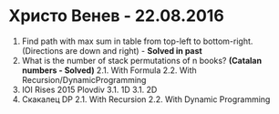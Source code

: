 # Христо Венев - 22.08.2016
1. Find path with max sum in table from top-left to bottom-right.
   (Directions are down and right) - <b>Solved in past</b>
2. What is the number of stack permutations of n books? <b>(Catalan numbers - Solved)</b>
	2.1. With Formula
	2.2. With Recursion/DynamicProgramming
3. IOI Rises 2015 Plovdiv
	3.1. 1D
	3.1. 2D
4. Скакалец DP
	2.1. With Recursion
	2.2. With Dynamic Programming
